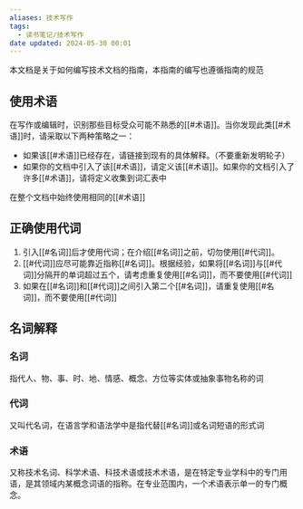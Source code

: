 ```yaml
---
aliases: 技术写作
tags:
  - 读书笔记/技术写作
date updated: 2024-05-30 00:01
---
```


本文档是关于如何编写技术文档的指南，本指南的编写也遵循指南的规范

## 使用术语

在写作或编辑时，识别那些目标受众可能不熟悉的[[#术语]]。当你发现此类[[#术语]]时，请采取以下两种策略之一：

- 如果该[[#术语]]已经存在，请链接到现有的具体解释。（不要重新发明轮子）
- 如果你的文档中引入了该[[#术语]]，请定义该[[#术语]]。如果你的文档引入了许多[[#术语]]，请将定义收集到词汇表中

在整个文档中始终使用相同的[[#术语]]

## 正确使用代词

1. 引入[[#名词]]后才使用代词；在介绍[[#名词]]之前，切勿使用[[#代词]]。
2. [[#代词]]应尽可能靠近指称[[#名词]]。根据经验，如果将[[#名词]]与[[#代词]]分隔开的单词超过五个，请考虑重复使用[[#名词]]，而不要使用[[#代词]]
3. 如果在[[#名词]]和[[#代词]]之间引入第二个[[#名词]]，请重复使用[[#名词]]，而不要使用[[#代词]]

## 名词解释

### 名词

指代人、物、事、时、地、情感、概念、方位等实体或抽象事物名称的词

### 代词

又叫代名词，在语言学和语法学中是指代替[[#名词]]或名词短语的形式词

### 术语

又称技术名词、科学术语、科技术语或技术术语，是在特定专业学科中的专门用语，是其领域内某概念词语的指称。在专业范围内，一个术语表示单一的专门概念。

